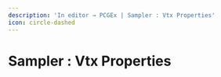 ```yaml
---
description: 'In editor → PCGEx | Sampler : Vtx Properties'
icon: circle-dashed
---
```


# Sampler : Vtx Properties

